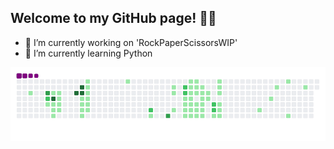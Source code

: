 ## Welcome to my GitHub page! 👋😎

- 🤔 I’m currently working on 'RockPaperScissorsWIP'
- 🧐 I’m currently learning Python

![snake gif](https://github.com/mattrich98/mattrich98/blob/output/github-contribution-grid-snake.gif)
